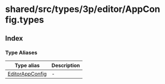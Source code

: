 # shared/src/types/3p/editor/AppConfig.types

## Index

### Type Aliases

| Type alias | Description |
| ------ | ------ |
| [EditorAppConfig](type-aliases/editor-app-config.md) | - |
